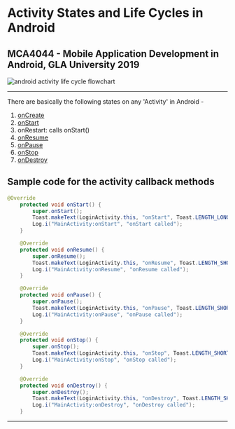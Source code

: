 # Activity States and Life Cycles in Android

## MCA4044 - Mobile Application Development in Android, GLA University 2019

![android activity life cycle flowchart](https://developer.android.com/guide/components/images/activity_lifecycle.png)

___

There are basically the following states on any 'Activity' in Android -

1. [onCreate](https://developer.android.com/reference/android/app/Activity#onCreate(android.os.Bundle))  
2. [onStart](https://developer.android.com/reference/android/app/Activity#onStart(android.os.Bundle))  
3. onRestart: calls onStart() 
4. [onResume](https://developer.android.com/reference/android/app/Activity#onResume())  
5. [onPause](https://developer.android.com/reference/android/app/Activity#onPause())  
6. [onStop](https://developer.android.com/reference/android/app/Activity#onStop())  
7. [onDestroy](https://developer.android.com/reference/android/app/Activity#onDestroy())  

## Sample code for the activity callback methods

```java
@Override
    protected void onStart() {
        super.onStart();
        Toast.makeText(LoginActivity.this, "onStart", Toast.LENGTH_LONG).show();
        Log.i("MainActivity:onStart", "onStart called");
    }

    @Override
    protected void onResume() {
        super.onResume();
        Toast.makeText(LoginActivity.this, "onResume", Toast.LENGTH_SHORT).show();
        Log.i("MainActivity:onResume", "onResume called");
    }

    @Override
    protected void onPause() {
        super.onPause();
        Toast.makeText(LoginActivity.this, "onPause", Toast.LENGTH_SHORT).show();
        Log.i("MainActivity:onPause", "onPause called");
    }

    @Override
    protected void onStop() {
        super.onStop();
        Toast.makeText(LoginActivity.this, "onStop", Toast.LENGTH_SHORT).show();
        Log.i("MainActivity:onStop", "onStop called");
    }

    @Override
    protected void onDestroy() {
        super.onDestroy();
        Toast.makeText(LoginActivity.this, "onDestroy", Toast.LENGTH_SHORT).show();
        Log.i("MainActivity:onDestroy", "onDestroy called");
    }
```
___